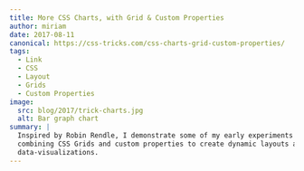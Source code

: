 ```yaml
---
title: More CSS Charts, with Grid & Custom Properties
author: miriam
date: 2017-08-11
canonical: https://css-tricks.com/css-charts-grid-custom-properties/
tags:
  - Link
  - CSS
  - Layout
  - Grids
  - Custom Properties
image:
  src: blog/2017/trick-charts.jpg
  alt: Bar graph chart
summary: |
  Inspired by Robin Rendle, I demonstrate some of my early experiments
  combining CSS Grids and custom properties to create dynamic layouts and
  data-visualizations.
---
```

